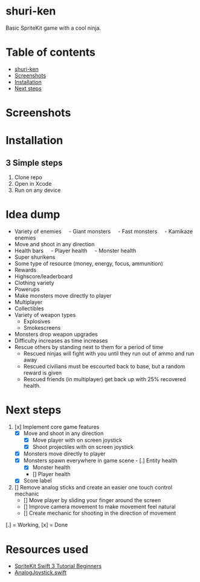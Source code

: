 # shuri-ken
Basic SpriteKit game with a cool ninja.

# Table of contents
* [shuri-ken](#shuri-ken)
* [Screenshots](#screenshots)
* [Installation](#installation)
* [Next steps](#next-steps)

# Screenshots

# Installation
## 3 Simple steps
1) Clone repo
2) Open in Xcode
3) Run on any device

# Idea dump
* Variety of enemies
    - Giant monsters
    - Fast monsters
    - Kamikaze enemies
* Move and shoot in any direction
* Health bars
    - Player health
    - Monster health
* Super shurikens
* Some type of resource (money, energy, focus, ammunition)
* Rewards
* Highscore/leaderboard
* Clothing variety
* Powerups
* Make monsters move directly to player
* Multiplayer
* Collectibles
* Variety of weapon types
  - Explosives
  - Smokescreens
* Monsters drop weapon upgrades
* Difficulty increases as time increases
* Rescue others by standing next to them for a period of time
  - Rescued ninjas will fight with you until they run out of ammo and run away
  - Rescued civilians must be escourted back to base, but a random reward is given
  - Rescued friends (in multiplayer) get back up with 25% recovered health.


# Next steps
1. [x] Implement core game features
    - [x] Move and shoot in any direction
        - [x] Move player with on screen joystick
        - [x] Shoot projectiles with on screen joystick
    - [x] Monsters move directly to player
    - [x] Monsters spawn everywhere in game scene
    - [.] Entity health
        - [X] Monster health
        - [] Player health
    - [x] Score label
2. [] Remove analog sticks and create an easier one touch control mechanic
    - [] Move player by sliding your finger around the screen
    - [] Improve camera movement to make movement feel natural
    - [] Create mechanic for shooting in the direction of movement

[.] = Working, [x] = Done

# Resources used
- [SpriteKit Swift 3 Tutorial Beginners](https://www.raywenderlich.com/145318/spritekit-swift-3-tutorial-beginners)
- [AnalogJoystick.swift](https://github.com/MitrophD/Swift-SpriteKit-Analog-Stick)
